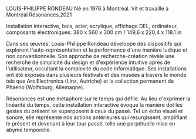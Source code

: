 
LOUIS-PHILIPPE RONDEAU Né en 1976 à Montréal. Vit et travaille à Montréal Résonances,2021

Installation interactive, bois, acier, acrylique, affichage DEL, ordinateur, composants électroniques: 380 x 560 x 300 cm / 149,6 x 220,4 x 118.1 in

Dans ses œuvres, Louis-Philippe Rondeau développe des dispositifs qui explorent l'auto-représentation et la performance d'une manière ludique et non conventionnelle. Son approche de recherche-création révèle une recherche de simplicité du design et d'expérience intuitive après de l'utilisateur, occultant la complexité du code informatique. Ses installations ont été exposes dans plusieurs festivals et des musées à travers le monde tels que Ars Electronica (Linz, Autriche) et la collection permanent de Phaeno (Wolfsburg, Allemaqne).

Résonances est une métaphore sur le temps qui défile. Au lieu d'exprimer la linéarité du temps, cette installation interactive évoque la manière dot les gestes du présent se superposent à ceux du passé. Tel un écho visuel et sonore, elle représente nos actions antérieures qui resurgissent, amplifiant le présent et devenant à leur tour passé, telle une perpétuelle mise en abyme temporelle.
